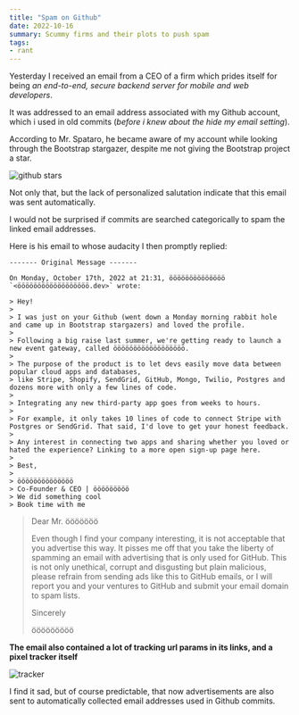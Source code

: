 ```yaml
---
title: "Spam on Github"
date: 2022-10-16
summary: Scummy firms and their plots to push spam
tags:
- rant
---
```


Yesterday I received an email from a CEO of a firm which prides itself for being *an end-to-end, secure backend server for mobile and web developers*.

It was addressed to an email address associated with my Github account, which i used in old commits (*before i knew about the hide my email setting*).

According to Mr. Spataro, he became aware of my account while looking through the Bootstrap stargazer, despite me not giving the Bootstrap project a star.

![github stars](/githubspam/stars.webp)

Not only that, but the lack of personalized salutation indicate that this email was sent automatically.

I would not be surprised if commits are searched categorically to spam the linked email addresses.

Here is his email to whose audacity I then promptly replied:

```text
------- Original Message -------

On Monday, October 17th, 2022 at 21:31, öööööööööööööö `<öööööööööööööööööö.dev>` wrote:

> Hey!
>
> I was just on your Github (went down a Monday morning rabbit hole and came up in Bootstrap stargazers) and loved the profile.
>
> Following a big raise last summer, we're getting ready to launch a new event gateway, called öööööööööööööööööö. 
>
> The purpose of the product is to let devs easily move data between popular cloud apps and databases,
> like Stripe, Shopify, SendGrid, GitHub, Mongo, Twilio, Postgres and dozens more with only a few lines of code.
> 
> Integrating any new third-party app goes from weeks to hours.
>
> For example, it only takes 10 lines of code to connect Stripe with Postgres or SendGrid. That said, I'd love to get your honest feedback. 
>
> Any interest in connecting two apps and sharing whether you loved or hated the experience? Linking to a more open sign-up page here.
>
> Best,
>
> öööööööööööööö
> Co-Founder & CEO | ööööööööö
> We did something cool
> Book time with me
```

> Dear Mr. ööööööö
> 
> Even though I find your company interesting, it is not acceptable that you advertise this way.
> It pisses me off that you take the liberty of spamming an email with advertising that is only used for GitHub.
> This is not only unethical, corrupt and disgusting but plain malicious, please refrain from sending ads like this to GitHub emails, or I will report you and your ventures to GitHub and submit your email domain to spam lists.
> 
> 
> Sincerely
>
> ööööööööö

**The email also contained a lot of tracking url params in its links, and a pixel tracker itself**

![tracker](/githubspam/tracker.webp)

I find it sad, but of course predictable, that now advertisements are also sent to automatically collected email addresses used in Github commits.

